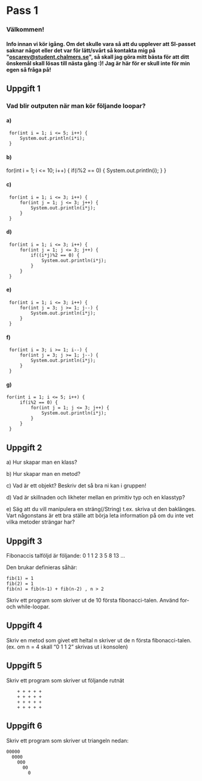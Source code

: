 

# Pass 1

### Välkommen!

#### Info innan vi kör igång. Om det skulle vara så att du upplever att SI-passet saknar något eller det var för lätt/svårt så kontakta mig på "oscarev@student.chalmers.se", så skall jag göra mitt bästa för att ditt önskemål skall lösas till nästa gång :)! Jag är här för er skull inte för min egen så fråga på! 


## Uppgift 1
### Vad blir outputen när man kör följande loopar?

#### a)
     for(int i = 1; i <= 5; i++) {
         System.out.println(i*i);
     }

#### b)

   for(int i = 1; i <= 10; i++) {
       if(i%2 == 0) {
           System.out.println(i);
       }
   }

#### c)
     for(int i = 1; i <= 3; i++) {
         for(int j = 1; j <= 3; j++) {
             System.out.println(i*j);
         }
     }

#### d)
     for(int i = 1; i <= 3; i++) {
         for(int j = 1; j <= 3; j++) {
             if((i*j)%2 == 0) {
                 System.out.println(i*j);
             }
         }
     }

#### e)
     for(int i = 1; i <= 3; i++) {
         for(int j = 3; j >= 1; j--) {
             System.out.println(i*j);
         }
     }

#### f)
     for(int i = 3; i >= 1; i--) {
         for(int j = 3; j >= 1; j--) {
             System.out.println(i*j);
         }
     }

#### g)
    for(int i = 1; i <= 5; i++) {
         if(i%2 == 0) {
             for(int j = 1; j <= 3; j++) {
                 System.out.println(i*j);
             }
         }
     }


## Uppgift 2

a) Hur skapar man en klass?

b) Hur skapar man en metod?

c) Vad är ett objekt? Beskriv det så bra ni kan i gruppen!

d) Vad är skillnaden och likheter mellan en primitiv typ och en klasstyp?

e) Säg att du vill manipulera en sträng(/String) t.ex. skriva ut den baklänges. Vart någonstans är ett bra ställe att börja leta information på om du inte vet vilka metoder strängar har?

## Uppgift 3
Fibonaccis talföljd är följande: 0 1 1 2 3 5 8 13 ...

Den brukar definieras såhär:

    fib(1) = 1
    fib(2) = 1
    fib(n) = fib(n-1) + fib(n-2) , n > 2

Skriv ett program som skriver ut de 10 första fibonacci-talen. Använd for- och while-loopar.

## Uppgift 4
Skriv en metod som givet ett heltal n skriver ut de n första fibonacci-talen.
(ex. om n = 4 skall “0 1 1 2” skrivas ut i konsolen)

## Uppgift 5
Skriv ett program som skriver ut följande rutnät

        + + + + +
        + + + + +
        + + + + +
        + + + + +

## Uppgift 6
Skriv ett program som skriver ut triangeln nedan:

    00000
      0000
        000
          00
            0

